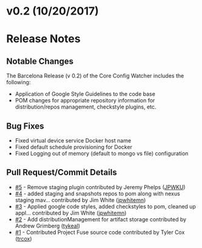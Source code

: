 # v0.2 (10/20/2017)
# Release Notes

## Notable Changes
The Barcelona Release (v 0.2) of the Core Config Watcher includes the following:
* Application of Google Style Guidelines to the code base
* POM changes for appropriate repository information for distribution/repos management, checkstyle plugins, etc.

## Bug Fixes
* Fixed virtual device service Docker host name
* Fixed default schedule provisioning for Docker
* Fixed Logging out of memory (default to mongo vs file) configuration

## Pull Request/Commit Details
 - [#5](https://github.com/edgexfoundry/core-config-watcher/pull/5) - Remove staging plugin contributed by Jeremy Phelps ([JPWKU](https://github.com/JPWKU))
 - [#4](https://github.com/edgexfoundry/core-config-watcher/pull/4) - added staging and snapshots repos to pom along with nexus staging mav… contributed by Jim White ([jpwhitemn](https://github.com/jpwhitemn))
 - [#3](https://github.com/edgexfoundry/core-config-watcher/pull/3) - Applied google code styles, added checkstyles to pom, cleaned up appl… contributed by Jim White ([jpwhitemn](https://github.com/jpwhitemn))
 - [#2](https://github.com/edgexfoundry/core-config-watcher/pull/2) - Add distributionManagement for artifact storage contributed by Andrew Grimberg ([tykeal](https://github.com/tykeal))
 - [#1](https://github.com/edgexfoundry/core-config-watcher/pull/1) - Contributed Project Fuse source code contributed by Tyler Cox ([trcox](https://github.com/trcox))
